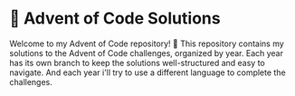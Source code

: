 # 🎄 Advent of Code Solutions
Welcome to my Advent of Code repository! 🎁 This repository contains my solutions to the Advent of Code challenges, organized by year. Each year has its own branch to keep the solutions well-structured and easy to navigate. And each year i'll try to use a different language to complete the challenges.
